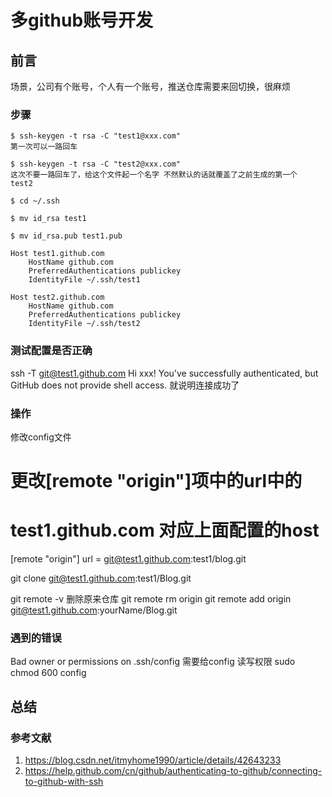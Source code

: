 # 多github账号开发

## 前言

场景，公司有个账号，个人有一个账号，推送仓库需要来回切换，很麻烦

### 步骤

```
$ ssh-keygen -t rsa -C "test1@xxx.com"
第一次可以一路回车

$ ssh-keygen -t rsa -C "test2@xxx.com"
这次不要一路回车了，给这个文件起一个名字 不然默认的话就覆盖了之前生成的第一个
test2

$ cd ~/.ssh

$ mv id_rsa test1

$ mv id_rsa.pub test1.pub
```

```
Host test1.github.com
    HostName github.com
    PreferredAuthentications publickey
    IdentityFile ~/.ssh/test1

Host test2.github.com
    HostName github.com
    PreferredAuthentications publickey
    IdentityFile ~/.ssh/test2
```

### 测试配置是否正确

ssh -T git@test1.github.com
Hi xxx! You've successfully authenticated, but GitHub does not provide shell access.
就说明连接成功了

### 操作

修改config文件

# 更改[remote "origin"]项中的url中的

# test1.github.com 对应上面配置的host

[remote "origin"]
 url = git@test1.github.com:test1/blog.git

git clone git@test1.github.com:test1/Blog.git

git remote -v
删除原来仓库
git remote rm origin
git remote add origin git@test1.github.com:yourName/Blog.git

### 遇到的错误

Bad owner or permissions on .ssh/config
需要给config 读写权限
sudo chmod 600 config

## 总结

### 参考文献

1. <https://blog.csdn.net/itmyhome1990/article/details/42643233>
2. <https://help.github.com/cn/github/authenticating-to-github/connecting-to-github-with-ssh>
